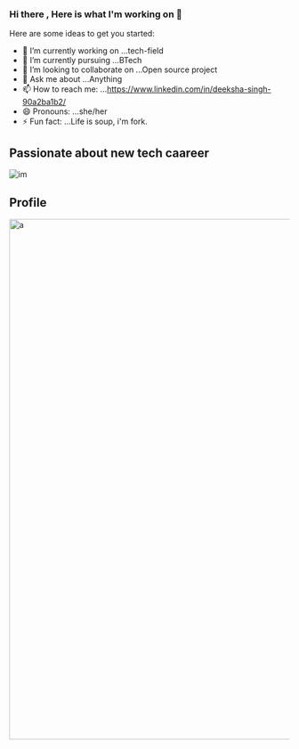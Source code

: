 ### Hi there , Here is what I'm working on 👋


<!--**dkshsingh/Dkshsingh** is a ✨ _special_ ✨ repository because its `README.md` (this file) appears on your GitHub profile.-->

Here are some ideas to get you started:

- 🔭 I’m currently working on ...tech-field
- 🌱 I’m currently pursuing ...BTech
- 👯 I’m looking to collaborate on ...Open source project
- 💬 Ask me about ...Anything
- 📫 How to reach me: ...https://www.linkedin.com/in/deeksha-singh-90a2ba1b2/ 
- 😄 Pronouns: ...she/her
- ⚡ Fun fact: ...Life is soup, i'm fork.


## Passionate about new tech caareer
![im](https://user-images.githubusercontent.com/78050476/179518187-a64a3f91-17f3-49e4-bfb8-3cd1e62da89c.jpg)

## Profile
<img width="935" alt="a" src="https://user-images.githubusercontent.com/78050476/179736519-8f8c9419-ef11-42ef-8d1a-df1f6763df1d.png">

